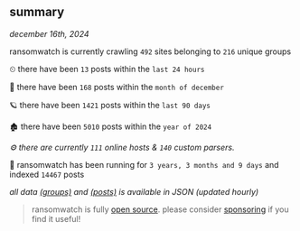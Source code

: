 
## summary
_december 16th, 2024_

ransomwatch is currently crawling `492` sites belonging to `216` unique groups

⏲ there have been `13` posts within the `last 24 hours`

🦈 there have been `168` posts within the `month of december`

🪐 there have been `1421` posts within the `last 90 days`

🏚 there have been `5010` posts within the `year of 2024`

_⚙️ there are currently `111` online hosts & `140` custom parsers._

🦕 ransomwatch has been running for `3 years, 3 months and 9 days` and indexed `14467` posts

_all data  [(groups)](http://ransomwhat.telemetry.ltd/groups) and [(posts)](http://ransomwhat.telemetry.ltd/posts) is available in JSON (updated hourly)_

> ransomwatch is fully [open source](https://github.com/joshhighet/ransomwatch#ransomwatch--). please consider [sponsoring](https://github.com/sponsors/joshhighet) if you find it useful!

